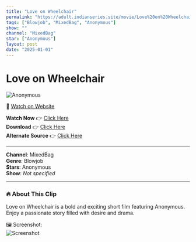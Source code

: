 ```yaml
---
title: "Love on Wheelchair"
permalink: "https://adult.indianseries.site/movie/Love%20on%20Wheelchair"
tags: ["Blowjob", "MixedBag", "Anonymous"]
show: ""
channel: "MixedBag"
star: ["Anonymous"]
layout: post
date: "2025-01-01"
---
```


# Love on Wheelchair

![Anonymous](https://shorts.desisins.com/wp-content/uploads/2023/04/Love-on-Wheelchair-QS-DesiSins.com_.jpg)

🔗 [Watch on Website](https://adult.indianseries.site/movie/Love%20on%20Wheelchair)

**Watch Now** 👉 [Click Here](https://adult.indianseries.site/movie/Love%20on%20Wheelchair)  
**Download** 👉 [Click Here](https://adult.indianseries.site/movie/Love%20on%20Wheelchair)  
**Alternate Source** 👉 [Click Here](https://adult.indianseries.site/movie/Love%20on%20Wheelchair)

---

**Channel**: MixedBag  
**Genre**: Blowjob  
**Stars**: Anonymous  
**Show**: *Not specified*

---

### 🔥 About This Clip

Love on Wheelchair is a bold and exciting short film featuring Anonymous. Enjoy a passionate story filled with desire and drama.
 
🖼️ Screenshot:  
![Screenshot](https://shorts.desisins.com/wp-content/uploads/2023/04/Love-on-Wheelchair-QS-DesiSins.com_.jpg)
